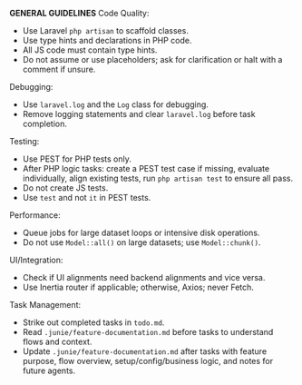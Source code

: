 **GENERAL GUIDELINES**
Code Quality:

* Use Laravel `php artisan` to scaffold classes.
* Use type hints and declarations in PHP code.
* All JS code must contain type hints.
* Do not assume or use placeholders; ask for clarification or halt with a comment if unsure.

Debugging:

* Use `laravel.log` and the `Log` class for debugging.
* Remove logging statements and clear `laravel.log` before task completion.

Testing:

* Use PEST for PHP tests only.
* After PHP logic tasks: create a PEST test case if missing, evaluate individually, align existing tests, run
  `php artisan test` to ensure all pass.
* Do not create JS tests.
* Use ```test``` and not ```it``` in PEST tests.

Performance:

* Queue jobs for large dataset loops or intensive disk operations.
* Do not use `Model::all()` on large datasets; use `Model::chunk()`.

UI/Integration:

* Check if UI alignments need backend alignments and vice versa.
* Use Inertia router if applicable; otherwise, Axios; never Fetch.

Task Management:

* Strike out completed tasks in `todo.md`.
* Read `.junie/feature-documentation.md` before tasks to understand flows and context.
* Update `.junie/feature-documentation.md` after tasks with feature purpose, flow overview, setup/config/business logic,
  and notes for future agents.
